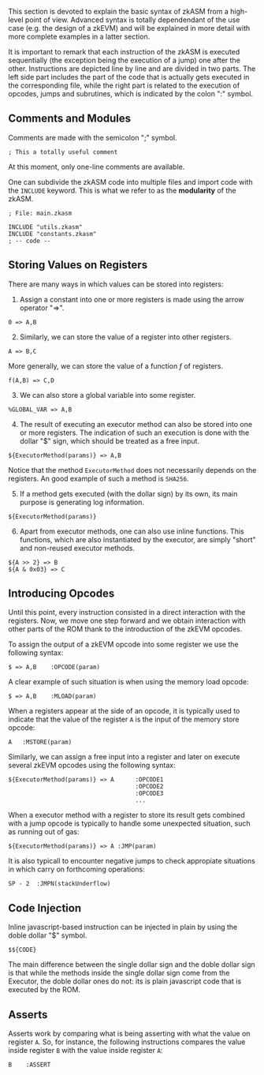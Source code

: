 This section is devoted to explain the basic syntax of zkASM from a high-level point of view. Advanced syntax is totally dependendant of the use case (e.g. the design of a zkEVM) and will be explained in more detail with more complete examples in a latter section.

It is important to remark that each instruction of the zkASM is executed sequentially (the exception being the execution of a jump) one after the other. Instructions are depicted line by line and are divided in two parts. The left side part includes the part of the code that is actually gets executed in the corresponding file, while the right part is related to the execution of opcodes, jumps and subrutines, which is indicated by the colon "$:$" symbol.

## Comments and Modules

Comments are made with the semicolon "$;$" symbol.

```
; This a totally useful comment
```

At this moment, only one-line comments are available.

One can subdivide the zkASM code into multiple files and import code with the `INCLUDE` keyword. This is what we refer to as the **modularity** of the zkASM.

```
; File: main.zkasm

INCLUDE "utils.zkasm"
INCLUDE "constants.zkasm"
; -- code --
```

## Storing Values on Registers

There are many ways in which values can be stored into registers:

1. Assign a constant into one or more registers is made using the arrow operator "=>".

```
0 => A,B
```

2. Similarly, we can store the value of a register into other registers.

```
A => B,C
```

More generally, we can store the value of a function $f$ of registers.

```
f(A,B) => C,D
```

3. We can also store a global variable into some register.

```
%GLOBAL_VAR => A,B
```

4. The result of executing an executor method can also be stored into one or more registers. The indication of such an execution is done with the dollar "$" sign, which should be treated as a free input.

```
${ExecutorMethod(params)} => A,B
```

Notice that the method `ExecutorMethod` does not necessarily depends on the registers. An good example of such a method is `SHA256`.

5. If a method gets executed (with the dollar sign) by its own, its main purpose is generating log information.

```
${ExecutorMethod(params)}
```

6. Apart from executor methods, one can also use inline functions. This functions, which are also instantiated by the executor, are simply "short" and non-reused executor methods.

```
${A >> 2} => B
${A & 0x03} => C
```

## Introducing Opcodes

Until this point, every instruction consisted in a direct interaction with the registers. Now, we move one step forward and we obtain interaction with other parts of the ROM thank to the introduction of the zkEVM opcodes.

To assign the output of a zkEVM opcode into some register we use the following syntax:

```
$ => A,B    :OPCODE(param)
```

A clear example of such situation is when using the memory load opcode:

```
$ => A,B    :MLOAD(param)
```

When a registers appear at the side of an opcode, it is typically used to indicate that the value of the register `A` is the input of the memory store opcode:

```
A   :MSTORE(param)
```

Similarly, we can assign a free input into a register and later on execute several zkEVM opcodes using the following syntax:

```
${ExecutorMethod(params)} => A      :OPCODE1
                                    :OPCODE2
                                    :OPCODE3
                                    ...
```

When a executor method with a register to store its result gets combined with a jump opcode is typically to handle some unexpected situation, such as running out of gas:

```
${ExecutorMethod(params)} => A :JMP(param)
```

It is also typicall to encounter negative jumps to check appropiate situations in which carry on forthcoming operations:

```
SP - 2  :JMPN(stackUnderflow)
```

## Code Injection

Inline javascript-based instruction can be injected in plain by using the doble dollar "$" symbol.

```
$${CODE}
```

The main difference between the single dollar sign and the doble dollar sign is that while the methods inside the single dollar sign come from the Executor, the doble dollar ones do not: its is plain javascript code that is executed by the ROM.

## Asserts

Asserts work by comparing what is being asserting with what the value on register `A`. So, for instance, the following instructions compares the value inside register `B` with the value inside register `A`:

```
B    :ASSERT
```
